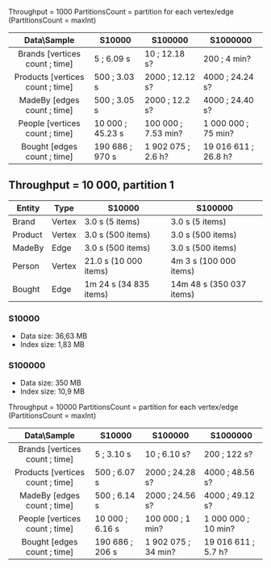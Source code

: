 Throughput = 1000
PartitionsCount = partition for each vertex/edge (PartitionsCount = maxInt)

| Data\Sample                      | S10000           | S100000             | S1000000             |
|:--------------------------------:|------------------|---------------------|----------------------|
| Brands [vertices count ; time]   | 5 ; 6.09 s       | 10 ; 12.18 s?       | 200 ; 4 min?         |
| Products [vertices count ; time] | 500 ; 3.03 s     | 2000 ; 12.12 s?     | 4000 ; 24.24 s?      |
| MadeBy [edges count ; time]      | 500 ; 3.05 s     | 2000 ; 12.2 s?      | 4000 ; 24.40 s?      |
| People [vertices count ; time]   | 10 000 ; 45.23 s | 100 000 ; 7.53 min? | 1 000 000 ; 75 min?  |
| Bought [edges count ; time]      | 190 686 ; 970 s  | 1 902 075 ; 2.6 h?  | 19 016 611 ; 26.8 h? |


## Throughput = 10 000, partition 1

| Entity  | Type   | S10000                 | S100000                  |
|---------|--------|------------------------|--------------------------|
| Brand   | Vertex | 3.0 s (5 items)        | 3.0 s (5 items)          |
| Product | Vertex | 3.0 s (500 items)      | 3.0 s (500 items)        |
| MadeBy  | Edge   | 3.0 s (500 items)      | 3.0 s (500 items)        |
| Person  | Vertex | 21.0 s (10 000 items)  | 4m 3 s (100 000 items)   |
| Bought  | Edge   | 1m 24 s (34 835 items) | 14m 48 s (350 037 items) |

### S10000
* Data size: 36,63 MB
* Index size: 1,83 MB

### S100000
* Data size: 350 MB
* Index size: 10,9 MB

Throughput = 10000
PartitionsCount = partition for each vertex/edge (PartitionsCount = maxInt)

| Data\Sample                      | S10000           | S100000             | S1000000             |
|:--------------------------------:|------------------|---------------------|----------------------|
| Brands [vertices count ; time]   | 5 ; 3.10 s       | 10 ; 6.10 s?        | 200 ; 122 s?         |
| Products [vertices count ; time] | 500 ; 6.07 s     | 2000 ; 24.28 s?     | 4000 ; 48.56 s?      |
| MadeBy [edges count ; time]      | 500 ; 6.14 s     | 2000 ; 24.56 s?     | 4000 ; 49.12 s?      |
| People [vertices count ; time]   | 10 000 ; 6.16 s  | 100 000 ; 1 min?    | 1 000 000 ; 10 min?  |
| Bought [edges count ; time]      | 190 686 ; 206 s  | 1 902 075 ; 34 min? | 19 016 611 ; 5.7 h?  |


